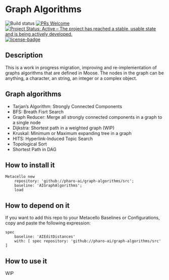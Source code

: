 # Graph Algorithms

![Build status](https://github.com/pharo-ai/edit-distances/actions/workflows/ci.yml/badge.svg)
[![PRs Welcome](https://img.shields.io/badge/PRs-welcome-brightgreen.svg?style=flat-square)](http://makeapullrequest.com)
[![Project Status: Active – The project has reached a stable, usable state and is being actively developed.](http://www.repostatus.org/badges/latest/active.svg)](http://www.repostatus.org/#active)
[![license-badge](https://img.shields.io/badge/license-MIT-blue.svg)](https://img.shields.io/badge/license-MIT-blue.svg)

## Description

This is a work in progress migration, improving and re-implementation of graphs algorithms that are defined in Moose.
The nodes in the graph can be anything, a character, an string, an integer or a complex object.

## Graph algorithms

  - Tarjan’s Algorithm: Strongly Connected Components
  - BFS: Breath Fisrt Search
  - Graph Reducer: Merge all strongly connected components in a graph to a single node
  - Dijkstra: Shortest path in a weighted graph (WIP)
  - Kruskal: Minimum or Maximum expanding tree in a graph
  - HITS: Hyperlink-Induced Topic Search
  - Topological Sort
  - Shortest Path in DAG

## How to install it

```smalltalk
Metacello new
	repository: 'github://pharo-ai/graph-algorithms/src';
	baseline: 'AIGraphAlgorithms';
	load
```

## How to depend on it

If you want to add this repo to your Metacello Baselines or Configurations, copy and paste the following expression:
```smalltalk
spec
	baseline: 'AIEditDistances' 
	with: [ spec repository: 'github://pharo-ai/graph-algorithms/src' ]
```

## How to use it

WIP
